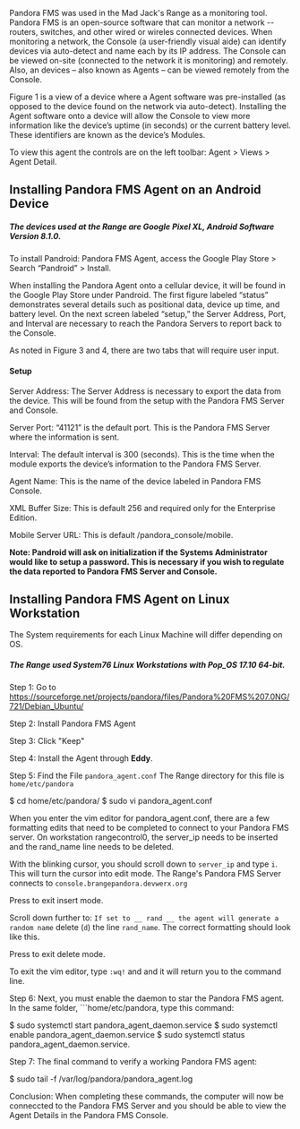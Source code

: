 Pandora FMS was used in the Mad Jack's Range as a monitoring tool. Pandora FMS is an open-source software that can monitor a network -- routers, switches, and other wired or wireles connected devices. When monitoring a network, the Console (a user-friendly visual aide) can identify devices via auto-detect and name each by its IP address. 
The Console can be viewed on-site (connected to the network it is monitoring) and remotely. Also, an devices – also known as Agents – can be viewed remotely from the Console. 

Figure 1 is a view of a device where a Agent software was pre-installed (as opposed to the device found on the network via auto-detect). Installing the Agent software onto a device will allow the Console to view more information like the device’s uptime (in seconds) or the current battery level. These identifiers are known as the device’s Modules.

To view this agent the controls are on the left toolbar: Agent > Views > Agent Detail. 

## Installing Pandora FMS Agent on an Android Device

##### The devices used at the Range are Google Pixel XL, Android Software Version 8.1.0.

To install Pandroid: Pandora FMS Agent, access the Google Play Store > Search “Pandroid” > Install.

When installing the Pandora Agent onto a cellular device, it will be found in the Google Play Store under Pandroid. The first figure labeled “status” demonstrates several details such as positional data, device up time, and battery level. On the next screen labeled “setup,” the Server Address, Port, and Interval are necessary to reach the Pandora Servers to report back to the Console.

As noted in Figure 3 and 4, there are two tabs that will require user input. 

#### Setup

Server Address: The Server Address is necessary to export the data from the device. This will be found from the setup with the Pandora FMS Server and Console.

Server Port: “41121” is the default port. This is the Pandora FMS Server where the information is sent.

Interval: The default interval is 300 (seconds). This is the time when the module exports the device’s information to the Pandora FMS Server. 

Agent Name: This is the name of the device labeled in Pandora FMS Console.

XML Buffer Size: This is default 256 and required only for the Enterprise Edition.

Mobile Server URL: This is default <hostname>/pandora_console/mobile.

**Note: Pandroid will ask on initialization if the Systems Administrator would like to setup a password. This is necessary if you wish to regulate the data reported to Pandora FMS Server and Console.**

## Installing Pandora FMS Agent on Linux Workstation

The System requirements for each Linux Machine will differ depending on OS.
##### The Range used System76 Linux Workstations with Pop_OS 17.10 64-bit.

Step 1: Go to https://sourceforge.net/projects/pandora/files/Pandora%20FMS%207.0NG/721/Debian_Ubuntu/ 

Step 2: Install Pandora FMS Agent

Step 3: Click "Keep"

Step 4: Install the Agent through __Eddy__.

Step 5: Find the File ```pandora_agent.conf``` The Range directory for this file is ```home/etc/pandora```

$ cd home/etc/pandora/
$ sudo vi pandora_agent.conf

When you enter the vim editor for pandora_agent.conf, there are a few formatting edits that need to be completed to connect to your Pandora FMS server. On workstation rangecontrol0, the server_ip needs to be inserted and the rand_name line needs to be deleted.

With the blinking cursor, you should scroll down to ```server_ip``` and type ```i```. This will turn the cursor into edit mode. The Range's Pandora FMS Server connects to ```console.brangepandora.devwerx.org```

Press <esc> to exit insert mode.

Scroll down further to:
```If set to __ rand __ the agent will generate a random name``` delete (```d```) the line ```rand_name```. The correct formatting should look like this.

Press <esc> to exit delete mode.

To exit the vim editor, type ```:wq!``` and <enter> and it will return you to the command line.

Step 6: Next, you must enable the daemon to star the Pandora FMS agent. In the same folder, ```home/etc/pandora, type this command: 

$ sudo systemctl start pandora_agent_daemon.service
$ sudo systemctl enable pandora_agent_daemon.service
$ sudo systemctl status pandora_agent_daemon.service.

Step 7: The final command to verify a working Pandora FMS agent: 

$ sudo tail -f /var/log/pandora/pandora_agent.log

Conclusion: When completing these commands, the computer will now be conneccted to the Pandora FMS Server and you should be able to view the Agent Details in the Pandora FMS Console.
